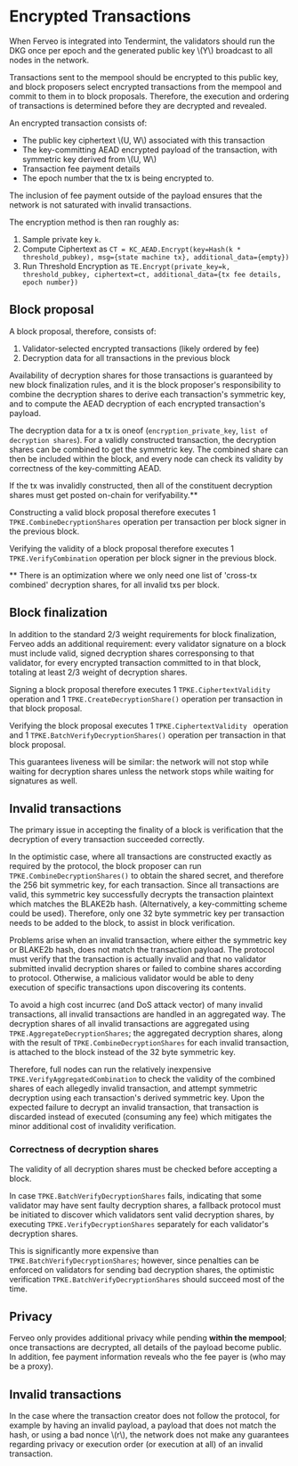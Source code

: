 # Encrypted Transactions

When Ferveo is integrated into Tendermint, the validators should run the DKG once per epoch and the generated public key \\(Y\\) broadcast to all nodes in the network.

Transactions sent to the mempool should be encrypted to this public key, and block proposers select encrypted transactions from the mempool and commit to them in to block proposals. Therefore, the execution and ordering of transactions is determined before they are decrypted and revealed.

An encrypted transaction consists of:

- The public key ciphertext \\(U, W\\) associated with this transaction
- The key-committing AEAD encrypted payload of the transaction, with symmetric key derived from \\(U, W\\)
- Transaction fee payment details
- The epoch number that the tx is being encrypted to. 

The inclusion of fee payment outside of the payload ensures that the network is not saturated with invalid transactions.

The encryption method is then ran roughly as:
1. Sample private key `k`.
2. Compute Ciphertext as `CT = KC_AEAD.Encrypt(key=Hash(k * threshold_pubkey), msg={state machine tx}, additional_data={empty})`
3. Run Threshold Encryption as `TE.Encrypt(private_key=k, threshold_pubkey, ciphertext=ct, additional_data={tx fee details, epoch number})`

## Block proposal

A block proposal, therefore, consists of:

1.  Validator-selected encrypted transactions (likely ordered by fee)
2.  Decryption data for all transactions in the previous block

Availability of decryption shares for those transactions is guaranteed by new block finalization rules, and it is the block proposer's responsibility to combine the decryption shares to derive each transaction's symmetric key, and to compute the AEAD decryption of each encrypted transaction's payload.

The decryption data for a tx is oneof (`encryption_private_key`, `list of decryption shares`). For a validly constructed transaction, the decryption shares can be combined to get the symmetric key. The combined share can then be included within the block, and every node can check its validity by correctness of the key-committing AEAD.

If the tx was invalidly constructed, then all of the constituent decryption shares must get posted on-chain for verifyability.**

Constructing a valid block proposal therefore executes 1 `TPKE.CombineDecryptionShares` operation per transaction per block signer in the previous block.

Verifying the validity of a block proposal therefore executes 1 `TPKE.VerifyCombination` operation per block signer in the previous block. 

** There is an optimization where we only need one list of 'cross-tx combined' decryption shares, for all invalid txs per block.

## Block finalization

In addition to the standard 2/3 weight requirements for block finalization, Ferveo adds an additional requirement: every validator signature on a block must include valid, signed decryption shares corresponsing to that validator, for every encrypted transaction committed to in that block, totaling at least 2/3 weight of decryption shares. 

Signing a block proposal therefore executes 1 `TPKE.CiphertextValidity ` operation and 1 `TPKE.CreateDecryptionShare()` operation per transaction in that block proposal.

Verifying the block proposal executes 1 `TPKE.CiphertextValidity ` operation and 1 `TPKE.BatchVerifyDecryptionShares()` operation per transaction in that block proposal.

This guarantees liveness will be similar: the network will not stop while waiting for decryption shares unless the network stops while waiting for signatures as well.

## Invalid transactions

The primary issue in accepting the finality of a block is verification that the decryption of every transaction succeeded correctly. 

In the optimistic case, where all transactions are constructed exactly as required by the protocol, the block proposer can run `TPKE.CombineDecryptionShares()` to obtain the shared secret, and therefore the 256 bit symmetric key, for each transaction. Since all transactions are valid, this symmetric key successfully decrypts the transaction plaintext which matches the BLAKE2b hash. (Alternatively, a key-committing scheme could be used). Therefore, only one 32 byte symmetric key per transaction needs to be added to the block, to assist in block verification.

Problems arise when an invalid transaction, where either the symmetric key or BLAKE2b hash, does not match the transaction payload. The protocol must verify that the transaction is actually invalid and that no validator submitted invalid decryption shares or failed to combine shares according to protocol. Otherwise, a malicious validator would be able to deny execution of specific transactions upon discovering its contents. 

To avoid a high cost incurrec (and DoS attack vector) of many invalid transactions, all invalid transactions are handled in an aggregated way. The decryption shares of all invalid transactions are aggregated using `TPKE.AggregateDecryptionShares`; the aggregated decryption shares, along with the result of `TPKE.CombineDecryptionShares`
for each invalid transaction, is attached to the block instead of the 32 byte symmetric key. 

Therefore, full nodes can run the relatively inexpensive `TPKE.VerifyAggregatedCombination` to check the validity of the combined shares of each allegedly invalid transaction, and attempt symmetric decryption using each transaction's derived symmetric key. Upon the expected failure to decrypt an invalid transaction, that transaction is discarded instead of executed (consuming any fee) which mitigates the minor additional cost of invalidity verification. 


### Correctness of decryption shares

The validity of all decryption shares must be checked before accepting a block. 

In case `TPKE.BatchVerifyDecryptionShares` fails, indicating that some validator may have sent faulty decryption shares, a fallback protocol must be initiated to discover which validators sent valid decryption shares, by executing `TPKE.VerifyDecryptionShares` separately for each validator's decryption shares. 

This is significantly more expensive than `TPKE.BatchVerifyDecryptionShares`; however, since penalties can be enforced on validators for sending bad decryption shares, the optimistic verification `TPKE.BatchVerifyDecryptionShares` should succeed most of the time.

## Privacy

Ferveo only provides additional privacy while pending **within the mempool**; once transactions are decrypted, all details of the payload become public. In addition, fee payment information reveals who the fee payer is (who may be a proxy).

## Invalid transactions

In the case where the transaction creator does not follow the protocol, for example by having an invalid payload, a payload that does not match the hash, or using a bad nonce \\(r\\), the network does not make any guarantees regarding privacy or execution order (or execution at all) of an invalid transaction.